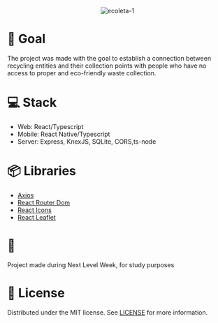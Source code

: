 <p align="center"><img src="https://i.ibb.co/Hxvm17X/ecoleta-1.png" alt="ecoleta-1" border="0"></p>

# :dart: Goal

The project was made with the goal to establish a connection between recycling entities
and their collection points with people who have no access to proper and eco-friendly 
waste collection.





# :computer: Stack

- Web: React/Typescript
- Mobile: React Native/Typescript 
- Server: Express, KnexJS, SQLite, CORS,ts-node





# 📦  Libraries
 - [Axios](https://github.com/axios/axios)
 - [React Router Dom](https://reacttraining.com/react-router/web)
 - [React Icons](https://react-icons.github.io/react-icons/)
 - [React Leaflet](https://react-leaflet.js.org/)









# :school:   

Project made during Next Level Week, for study purposes







# :page_with_curl: License

 Distributed under the MIT license. See [LICENSE](https://github.com/x0n4d0/ecoleta/blob/master/LICENSE) for more information.
